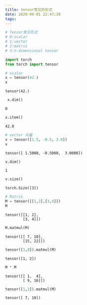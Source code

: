 ```yaml
---
title: tensor常见的形式
date: 2020-09-01 22:47:39
tags:
---
```




```python
# Tensor常见形式
# 0:scalar
# 1:vector
# 2:matrix
# 3:n-dimensional tensor
```


```python
import torch
from torch import tensor
```


```python
# scalar
x = tensor(42.)
x
```




    tensor(42.)




```python
 x.dim()
```




    0




```python
x.item()
```




    42.0




```python
# vector 向量
v = tensor([1.5, -0.5, 3.0])
v
```




    tensor([ 1.5000, -0.5000,  3.0000])




```python
v.dim()
```




    1




```python
v.size()
```




    torch.Size([3])




```python
# Matrix
M = tensor([[1,2],[3,4]])
M
```




    tensor([[1, 2],
            [3, 4]])




```python
M.matmul(M)
```




    tensor([[ 7, 10],
            [15, 22]])




```python
tensor([1,0]).matmul(M)
```




    tensor([1, 2])




```python
M * M
```




    tensor([[ 1,  4],
            [ 9, 16]])




```python
tensor([1,2]).matmul(M)
```




    tensor([ 7, 10])




```python

```